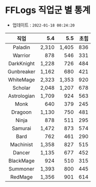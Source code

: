 # FFLogs 직업군 별 통계

- 업데이트 : `2022-01-18 00:24:20`

|직업|5.4|5.5|초힘|
|:-:|-:|-:|-:|
|Paladin|2,310|1,405|836|
|Warrior|878|546|331|
|DarkKnight|1,228|726|484|
|Gunbreaker|1,162|680|421|
|WhiteMage|2,323|1,353|920|
|Scholar|2,048|1,207|678|
|Astrologian|1,709|924|563|
|Monk|640|379|245|
|Dragoon|1,130|750|481|
|Ninja|878|511|295|
|Samurai|1,472|873|574|
|Bard|762|461|290|
|Machinist|1,358|827|515|
|Dancer|1,135|677|452|
|BlackMage|924|510|315|
|Summoner|1,393|800|445|
|RedMage|1,356|901|614|
